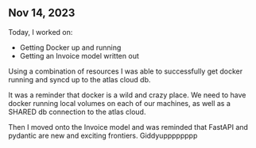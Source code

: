 ## Nov 14, 2023

Today, I worked on:

- Getting Docker up and running
- Getting an Invoice model written out

Using a combination of resources I was able to successfully get docker running and syncd up to the atlas cloud db.

It was a reminder that docker is a wild and crazy place. We need to have docker running local volumes on each of our machines, as well as a SHARED db connection to the atlas cloud.

Then I moved onto the Invoice model and was reminded that FastAPI and pydantic are new and exciting frontiers. Giddyupppppppp
